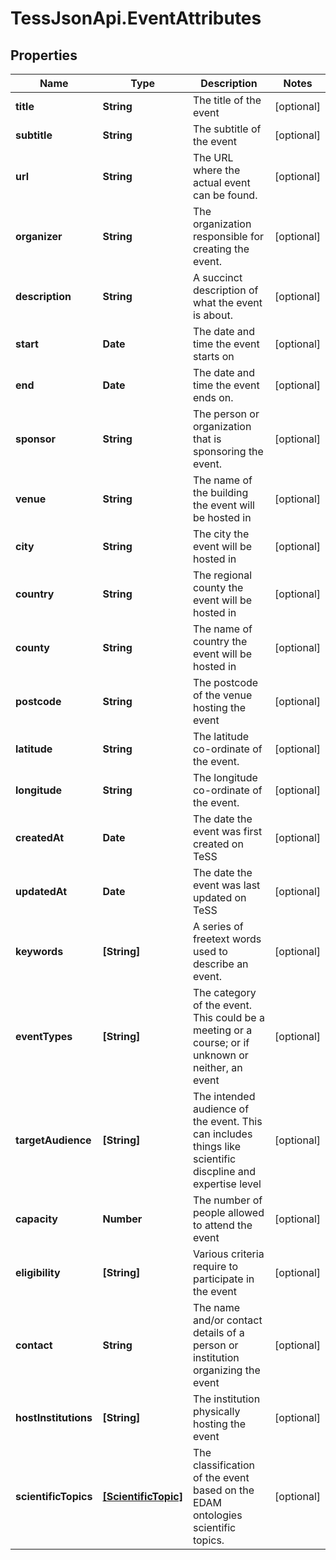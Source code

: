 # TessJsonApi.EventAttributes

## Properties
Name | Type | Description | Notes
------------ | ------------- | ------------- | -------------
**title** | **String** | The title of the event | [optional] 
**subtitle** | **String** | The subtitle of the event | [optional] 
**url** | **String** | The URL where the actual event can be found. | [optional] 
**organizer** | **String** | The organization responsible for creating the event. | [optional] 
**description** | **String** | A succinct description of what the event is about. | [optional] 
**start** | **Date** | The date and time the event starts on | [optional] 
**end** | **Date** | The date and time the event ends on. | [optional] 
**sponsor** | **String** | The person or organization that is sponsoring the event. | [optional] 
**venue** | **String** | The name of the building the event will be hosted in | [optional] 
**city** | **String** | The city the event will be hosted in | [optional] 
**country** | **String** | The regional county the event will be hosted in | [optional] 
**county** | **String** | The name of country the event will be hosted in | [optional] 
**postcode** | **String** | The postcode of the venue hosting the event | [optional] 
**latitude** | **String** | The latitude co-ordinate of the event. | [optional] 
**longitude** | **String** | The longitude co-ordinate of the event. | [optional] 
**createdAt** | **Date** | The date the event was first created on TeSS | [optional] 
**updatedAt** | **Date** | The date the event was last updated on TeSS | [optional] 
**keywords** | **[String]** | A series of freetext words used to describe an event. | [optional] 
**eventTypes** | **[String]** | The category of the event. This could be a meeting or a course; or if unknown or neither, an event | [optional] 
**targetAudience** | **[String]** | The intended audience of the event. This can includes things like scientific discpline and expertise level | [optional] 
**capacity** | **Number** | The number of people allowed to attend the event | [optional] 
**eligibility** | **[String]** | Various criteria require to participate in the event | [optional] 
**contact** | **String** | The name and/or contact details of a person or institution organizing the event | [optional] 
**hostInstitutions** | **[String]** | The institution physically hosting the event | [optional] 
**scientificTopics** | [**[ScientificTopic]**](ScientificTopic.md) | The classification of the event based on the EDAM ontologies scientific topics. | [optional] 


